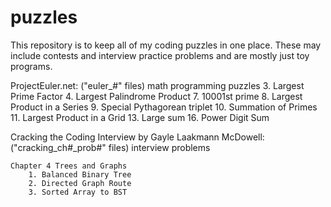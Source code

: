 puzzles
=======
This repository is to keep all of my coding puzzles in one place. These may include contests and interview practice problems and are mostly just toy programs.

ProjectEuler.net: ("euler_#" files) math programming puzzles
   3. Largest Prime Factor
   4. Largest Palindrome Product
   7. 10001st prime
   8. Largest Product in a Series
   9. Special Pythagorean triplet
   10. Summation of Primes
   11. Largest Product in a Grid
   13. Large sum
   16. Power Digit Sum
  
Cracking the Coding Interview by Gayle Laakmann McDowell: ("cracking_ch#_prob#" files) interview problems
	
	Chapter 4 Trees and Graphs
		1. Balanced Binary Tree
		2. Directed Graph Route
		3. Sorted Array to BST